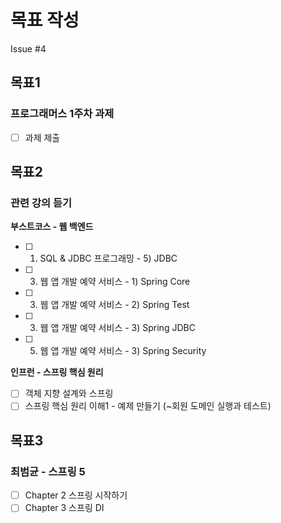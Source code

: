 # 목표 작성
Issue #4

## 목표1
### 프로그래머스 1주차 과제
- [ ] 과제 제출

## 목표2
### 관련 강의 듣기
**부스트코스 - 웹 백엔드**
- [ ] 1. SQL & JDBC 프로그래밍 - 5) JDBC
- [ ] 3. 웹 앱 개발 예약 서비스 - 1) Spring Core
- [ ] 3. 웹 앱 개발 예약 서비스 - 2) Spring Test
- [ ] 3. 웹 앱 개발 예약 서비스 - 3) Spring JDBC
- [ ] 5. 웹 앱 개발 예약 서비스 - 3) Spring Security

**인프런 - 스프링 핵심 원리**
- [ ] 객체 지향 설계와 스프링
- [ ] 스프링 핵심 원리 이해1 - 예제 만들기 (~회원 도메인 실행과 테스트)

## 목표3
### 최범균 - 스프링 5
- [ ] Chapter 2 스프링 시작하기
- [ ] Chapter 3 스프링 DI
